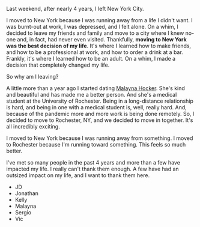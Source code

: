 Last weekend, after nearly 4 years, I left New York City.

I moved to New York because I was running away from a life I didn't want. 
I was burnt-out at work, I was depressed, and I felt alone. On a whim, I 
decided to leave my friends and family and move to a city where I knew no-one 
and, in fact, had never even visited. Thankfully, **moving to New York was 
the best decision of my life**. It's where I learned how to make friends, and 
how to be a professional at work, and how to order a drink at a bar. Frankly, 
it's where I learned how to be an adult. On a whim, I made a decision that 
completely changed my life.

So why am I leaving?

A little more than a year ago I started dating [Malayna Hocker](https://malaynahocker.com). She's kind and 
beautiful and has made me a better person. And she's a medical student at the 
University of Rochester. Being in a long-distance relationship is hard, and 
being in one with a medical student is, well, really hard. And, because of the 
pandemic more and more work is being done remotely. So, I decided to move to 
Rochester, NY, and we decided to move in together. It's all incredibly exciting. 

I moved to New York because I was running away from something. I moved to Rochester 
because I'm running toward something. This feels so much better.

I've met so many people in the past 4 years and more than a few have impacted my life. 
I really can't thank them enough. A few have had an outsized impact on my life, and 
I want to thank them here.

* JD
* Jonathan
* Kelly
* Malayna
* Sergio
* Vic
